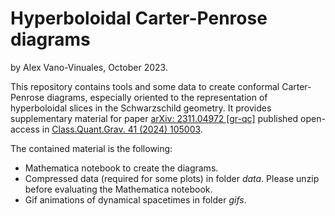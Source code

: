 # Hyperboloidal Carter-Penrose diagrams
by Alex Vano-Vinuales, October 2023. 

This repository contains tools and some data to create conformal Carter-Penrose diagrams, especially oriented to the representation of hyperboloidal slices in the Schwarzschild geometry. It provides supplementary material for paper [arXiv: 2311.04972 [gr-qc]](https://arxiv.org/abs/2311.04972) published open-access in [Class.Quant.Grav. 41 (2024) 105003](https://doi.org/10.1088/1361-6382/ad3aca). 

The contained material is the following: 
* Mathematica notebook to create the diagrams. 
* Compressed data (required for some plots) in folder *data*. Please unzip before evaluating the Mathematica notebook. 
* Gif animations of dynamical spacetimes in folder *gifs*. 
